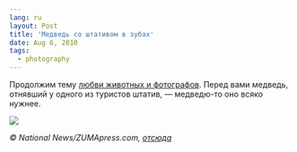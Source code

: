 ```yaml
---
lang: ru
layout: Post
title: 'Медведь со штативом в зубах'
date: Aug 6, 2010
tags:
  - photography
---
```


Продолжим тему [любви животных и фотографов](/blog/4097 "О сложностях, подстерегающих фото- и видеоанималистов"). Перед вами медведь, отнявший у одного из туристов штатив, — медведю-то оно всяко нужнее.

![](/images/blog/alg-polar-bear-tripod.jpg)

_© National News/ZUMApress.com, [отсюда](http://www.nydailynews.com/lifestyle/pets/2010/04/15/2010-04-15_camerashy_polar_bear_charges_tourist_group_takes_off_with_tripod.html)_

